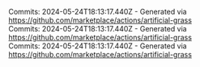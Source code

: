Commits: 2024-05-24T18:13:17.440Z - Generated via https://github.com/marketplace/actions/artificial-grass
<br>
Commits: 2024-05-24T18:13:17.440Z - Generated via https://github.com/marketplace/actions/artificial-grass
<br>
Commits: 2024-05-24T18:13:17.440Z - Generated via https://github.com/marketplace/actions/artificial-grass
<br>
